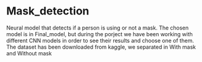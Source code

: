 # Mask_detection
Neural model that detects if a person is using or not a mask.
The chosen model is in Final_model, but during the porject we have been working with different CNN models in order to see their results and choose one of them.
The dataset has been downloaded from kaggle, we separated in With mask and Without mask
